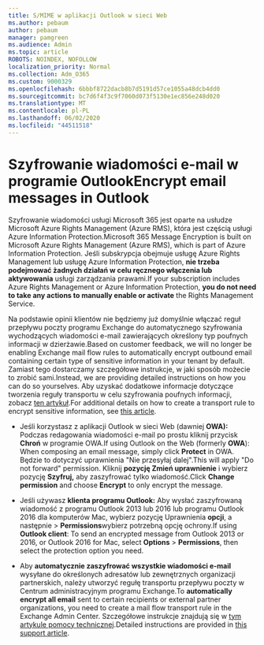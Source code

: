 ```yaml
---
title: S/MIME w aplikacji Outlook w sieci Web
ms.author: pebaum
author: pebaum
manager: pamgreen
ms.audience: Admin
ms.topic: article
ROBOTS: NOINDEX, NOFOLLOW
localization_priority: Normal
ms.collection: Adm_O365
ms.custom: 9000329
ms.openlocfilehash: 6bbbf8722dacb8b7d5191d57ce1055a48dcb4dd0
ms.sourcegitcommit: bc7d6f4f3c9f7060d073f5130e1ec856e248d020
ms.translationtype: MT
ms.contentlocale: pl-PL
ms.lasthandoff: 06/02/2020
ms.locfileid: "44511518"
---
```

# <a name="encrypt-email-messages-in-outlook"></a><span data-ttu-id="9da6b-102">Szyfrowanie wiadomości e-mail w programie Outlook</span><span class="sxs-lookup"><span data-stu-id="9da6b-102">Encrypt email messages in Outlook</span></span>

<span data-ttu-id="9da6b-103">Szyfrowanie wiadomości usługi Microsoft 365 jest oparte na usłudze Microsoft Azure Rights Management (Azure RMS), która jest częścią usługi Azure Information Protection.</span><span class="sxs-lookup"><span data-stu-id="9da6b-103">Microsoft 365 Message Encryption is built on Microsoft Azure Rights Management (Azure RMS), which is part of Azure Information Protection.</span></span> <span data-ttu-id="9da6b-104">Jeśli subskrypcja obejmuje usługę Azure Rights Management lub usługę Azure Information Protection, **nie trzeba podejmować żadnych działań w celu ręcznego włączenia lub aktywowania** usługi zarządzania prawami.</span><span class="sxs-lookup"><span data-stu-id="9da6b-104">If your subscription includes Azure Rights Management or Azure Information Protection, **you do not need to take any actions to manually enable or activate** the Rights Management Service.</span></span>

<span data-ttu-id="9da6b-105">Na podstawie opinii klientów nie będziemy już domyślnie włączać reguł przepływu poczty programu Exchange do automatycznego szyfrowania wychodzących wiadomości e-mail zawierających określony typ poufnych informacji w dzierżawie.</span><span class="sxs-lookup"><span data-stu-id="9da6b-105">Based on customer feedback, we will no longer be enabling Exchange mail flow rules to automatically encrypt outbound email containing certain type of sensitive information in your tenant by default.</span></span> <span data-ttu-id="9da6b-106">Zamiast tego dostarczamy szczegółowe instrukcje, w jaki sposób możecie to zrobić sami.</span><span class="sxs-lookup"><span data-stu-id="9da6b-106">Instead, we are providing detailed instructions on how you can do so yourselves.</span></span> <span data-ttu-id="9da6b-107">Aby uzyskać dodatkowe informacje dotyczące tworzenia reguły transportu w celu szyfrowania poufnych informacji, zobacz [ten artykuł](https://aka.ms/OmeEtr).</span><span class="sxs-lookup"><span data-stu-id="9da6b-107">For additional details on how to create a transport rule to encrypt sensitive information, see [this article](https://aka.ms/OmeEtr).</span></span>

- <span data-ttu-id="9da6b-108">Jeśli korzystasz z aplikacji Outlook w sieci Web (dawniej **OWA):** Podczas redagowania wiadomości e-mail po prostu kliknij przycisk **Chroń** w programie OWA.</span><span class="sxs-lookup"><span data-stu-id="9da6b-108">If using Outlook on the Web (formerly **OWA**): When composing an email message, simply click **Protect** in OWA.</span></span> <span data-ttu-id="9da6b-109">Będzie to dotyczyć uprawnienia "Nie przesyłaj dalej".</span><span class="sxs-lookup"><span data-stu-id="9da6b-109">This will apply "Do not forward" permission.</span></span> <span data-ttu-id="9da6b-110">Kliknij **pozycję Zmień uprawnienie** i wybierz pozycję **Szyfruj,** aby zaszyfrować tylko wiadomość.</span><span class="sxs-lookup"><span data-stu-id="9da6b-110">Click **Change permission** and choose **Encrypt** to only encrypt the message.</span></span>

- <span data-ttu-id="9da6b-111">Jeśli używasz **klienta programu Outlook:** Aby wysłać zaszyfrowaną wiadomość z programu Outlook 2013 lub 2016 lub programu Outlook 2016 dla komputerów Mac, wybierz pozycję Uprawnienia **opcji**, a następnie  >  **Permissions**wybierz potrzebną opcję ochrony.</span><span class="sxs-lookup"><span data-stu-id="9da6b-111">If using **Outlook client**: To send an encrypted message from Outlook 2013 or 2016, or Outlook 2016 for Mac, select **Options** > **Permissions**, then select the protection option you need.</span></span>

- <span data-ttu-id="9da6b-112">Aby **automatycznie zaszyfrować wszystkie wiadomości e-mail** wysyłane do określonych adresatów lub zewnętrznych organizacji partnerskich, należy utworzyć regułę transportu przepływu poczty w Centrum administracyjnym programu Exchange.</span><span class="sxs-lookup"><span data-stu-id="9da6b-112">To **automatically encrypt all email** sent to certain recipients or external partner organizations, you need to create a mail flow transport rule in the Exchange Admin Center.</span></span> <span data-ttu-id="9da6b-113">Szczegółowe instrukcje znajdują się w [tym artykule pomocy technicznej](https://docs.microsoft.com/microsoft-365/compliance/define-mail-flow-rules-to-encrypt-email#create-mail-flow-rules-to-encrypt-email-messages-with-the-new-ome-capabilities).</span><span class="sxs-lookup"><span data-stu-id="9da6b-113">Detailed instructions are provided in [this support article](https://docs.microsoft.com/microsoft-365/compliance/define-mail-flow-rules-to-encrypt-email#create-mail-flow-rules-to-encrypt-email-messages-with-the-new-ome-capabilities).</span></span>

